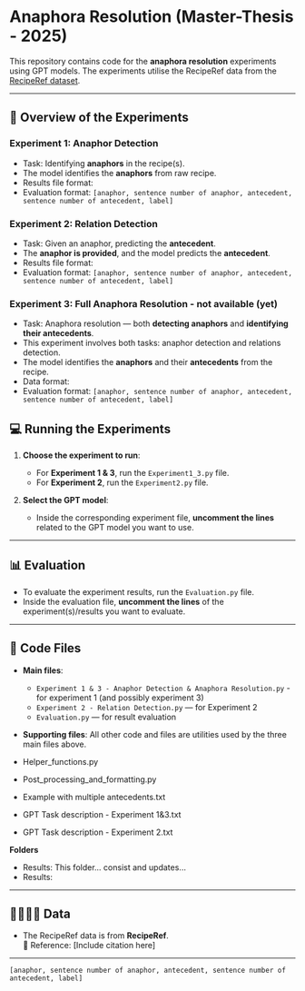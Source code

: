 # Anaphora Resolution (Master-Thesis - 2025)

This repository contains code for the **anaphora resolution** experiments using GPT models.
The experiments utilise the RecipeRef data from the [RecipeRef dataset](#data).

---

## 🤖 Overview of the Experiments

### **Experiment 1: Anaphor Detection**
- Task: Identifying **anaphors** in the recipe(s).
- The model identifies the **anaphors** from raw recipe.
- Results file format:
- Evaluation format: ``` [anaphor, sentence number of anaphor, antecedent, sentence number of antecedent, label] ```

### **Experiment 2: Relation Detection**
- Task: Given an anaphor, predicting the **antecedent**.
- The **anaphor is provided**, and the model predicts the **antecedent**.
- Results file format:
- Evaluation format: ``` [anaphor, sentence number of anaphor, antecedent, sentence number of antecedent, label] ```

### **Experiment 3: Full Anaphora Resolution** - not available (yet)
- Task: Anaphora resolution — both **detecting anaphors** and **identifying their antecedents**.
- This experiment involves both tasks: anaphor detection and relations detection.
- The model identifies the **anaphors** and their **antecedents** from the recipe.
- Data format:
- Evaluation format: ``` [anaphor, sentence number of anaphor, antecedent, sentence number of antecedent, label] ```

## 💻 Running the Experiments

1. **Choose the experiment to run**:
   - For **Experiment 1 & 3**, run the `Experiment1_3.py` file.
   - For **Experiment 2**, run the `Experiment2.py` file.

2. **Select the GPT model**:
   - Inside the corresponding experiment file, **uncomment the lines** related to the GPT model you want to use.

---

## 📊 Evaluation

- To evaluate the experiment results, run the `Evaluation.py` file.
- Inside the evaluation file, **uncomment the lines** of the experiment(s)/results you want to evaluate.

---

## 📂 Code Files

- **Main files**:
  - `Experiment 1 & 3 - Anaphor Detection & Anaphora Resolution.py` - for experiment 1 (and possibly experiment 3)
  - `Experiment 2 - Relation Detection.py` — for Experiment 2
  - `Evaluation.py` — for result evaluation

- **Supporting files**: All other code and files are utilities used by the three main files above.
- Helper_functions.py
- Post_processing_and_formatting.py
- Example with multiple antecedents.txt
- GPT Task description - Experiment 1&3.txt
- GPT Task description - Experiment 2.txt

**Folders**
- Results: This folder... consist and updates...
- Results:

---

## 👩🏻‍🍳🍳 Data

- The RecipeRef data is from **RecipeRef**.  
  📖 Reference: [Include citation here]

---

```
[anaphor, sentence number of anaphor, antecedent, sentence number of antecedent, label]
```


